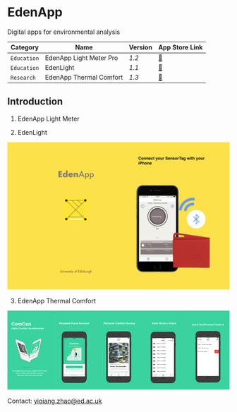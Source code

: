 # EdenApp
Digital apps for environmental analysis

| Category        | Name          | Version  | App Store Link
| -------------   |----------------| -----| ------|
| `Education` | EdenApp Light Meter Pro| *1.2* | [:link:](https://apps.apple.com/gb/app/edenapp-light-meter-pro/id1301790579)|
| `Education`| EdenLight     |   *1.1* |[:link:](https://apps.apple.com/gb/app/edenlight/id1171769299) |
| `Research`| EdenApp Thermal Comfort| *1.3* |[:link:](https://apps.apple.com/gb/app/comcon-thermal-comfort/id1444880895)|

## Introduction
1. EdenApp Light Meter


2. EdenLight
<p align="center">
  <img src="/images/edenlight.png"  width="600"/>
</p>

3. EdenApp Thermal Comfort
<p align="center">
  <img src="/images/comcon.png"  width="600"/>
</p>


Contact: yiqiang.zhao@ed.ac.uk


